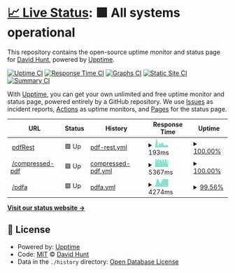 # [📈 Live Status](https://dehunt.github.io/upptime-test): <!--live status--> **🟩 All systems operational**

This repository contains the open-source uptime monitor and status page for [David Hunt](https://dehunt.github.io/upptime-test), powered by [Upptime](https://github.com/upptime/upptime).

[![Uptime CI](https://github.com/dehunt/upptime-test/workflows/Uptime%20CI/badge.svg)](https://github.com/dehunt/upptime-test/actions?query=workflow%3A%22Uptime+CI%22)
[![Response Time CI](https://github.com/dehunt/upptime-test/workflows/Response%20Time%20CI/badge.svg)](https://github.com/dehunt/upptime-test/actions?query=workflow%3A%22Response+Time+CI%22)
[![Graphs CI](https://github.com/dehunt/upptime-test/workflows/Graphs%20CI/badge.svg)](https://github.com/dehunt/upptime-test/actions?query=workflow%3A%22Graphs+CI%22)
[![Static Site CI](https://github.com/dehunt/upptime-test/workflows/Static%20Site%20CI/badge.svg)](https://github.com/dehunt/upptime-test/actions?query=workflow%3A%22Static+Site+CI%22)
[![Summary CI](https://github.com/dehunt/upptime-test/workflows/Summary%20CI/badge.svg)](https://github.com/dehunt/upptime-test/actions?query=workflow%3A%22Summary+CI%22)

With [Upptime](https://upptime.js.org), you can get your own unlimited and free uptime monitor and status page, powered entirely by a GitHub repository. We use [Issues](https://github.com/dehunt/upptime-test/issues) as incident reports, [Actions](https://github.com/dehunt/upptime-test/actions) as uptime monitors, and [Pages](https://dehunt.github.io/upptime-test) for the status page.

<!--start: status pages-->
<!-- This summary is generated by Upptime (https://github.com/upptime/upptime) -->
<!-- Do not edit this manually, your changes will be overwritten -->
<!-- prettier-ignore -->
| URL | Status | History | Response Time | Uptime |
| --- | ------ | ------- | ------------- | ------ |
| <img alt="" src="https://icons.duckduckgo.com/ip3/api.pdfrest.com.ico" height="13"> [pdfRest](https://api.pdfrest.com/up) | 🟩 Up | [pdf-rest.yml](https://github.com/dehunt/upptime-test/commits/HEAD/history/pdf-rest.yml) | <details><summary><img alt="Response time graph" src="./graphs/pdf-rest/response-time-week.png" height="20"> 193ms</summary><br><a href="https://dehunt.github.io/upptime-test/history/pdf-rest"><img alt="Response time 227" src="https://img.shields.io/endpoint?url=https%3A%2F%2Fraw.githubusercontent.com%2Fdehunt%2Fupptime-test%2FHEAD%2Fapi%2Fpdf-rest%2Fresponse-time.json"></a><br><a href="https://dehunt.github.io/upptime-test/history/pdf-rest"><img alt="24-hour response time 149" src="https://img.shields.io/endpoint?url=https%3A%2F%2Fraw.githubusercontent.com%2Fdehunt%2Fupptime-test%2FHEAD%2Fapi%2Fpdf-rest%2Fresponse-time-day.json"></a><br><a href="https://dehunt.github.io/upptime-test/history/pdf-rest"><img alt="7-day response time 193" src="https://img.shields.io/endpoint?url=https%3A%2F%2Fraw.githubusercontent.com%2Fdehunt%2Fupptime-test%2FHEAD%2Fapi%2Fpdf-rest%2Fresponse-time-week.json"></a><br><a href="https://dehunt.github.io/upptime-test/history/pdf-rest"><img alt="30-day response time 227" src="https://img.shields.io/endpoint?url=https%3A%2F%2Fraw.githubusercontent.com%2Fdehunt%2Fupptime-test%2FHEAD%2Fapi%2Fpdf-rest%2Fresponse-time-month.json"></a><br><a href="https://dehunt.github.io/upptime-test/history/pdf-rest"><img alt="1-year response time 227" src="https://img.shields.io/endpoint?url=https%3A%2F%2Fraw.githubusercontent.com%2Fdehunt%2Fupptime-test%2FHEAD%2Fapi%2Fpdf-rest%2Fresponse-time-year.json"></a></details> | <details><summary><a href="https://dehunt.github.io/upptime-test/history/pdf-rest">100.00%</a></summary><a href="https://dehunt.github.io/upptime-test/history/pdf-rest"><img alt="All-time uptime 100.00%" src="https://img.shields.io/endpoint?url=https%3A%2F%2Fraw.githubusercontent.com%2Fdehunt%2Fupptime-test%2FHEAD%2Fapi%2Fpdf-rest%2Fuptime.json"></a><br><a href="https://dehunt.github.io/upptime-test/history/pdf-rest"><img alt="24-hour uptime 100.00%" src="https://img.shields.io/endpoint?url=https%3A%2F%2Fraw.githubusercontent.com%2Fdehunt%2Fupptime-test%2FHEAD%2Fapi%2Fpdf-rest%2Fuptime-day.json"></a><br><a href="https://dehunt.github.io/upptime-test/history/pdf-rest"><img alt="7-day uptime 100.00%" src="https://img.shields.io/endpoint?url=https%3A%2F%2Fraw.githubusercontent.com%2Fdehunt%2Fupptime-test%2FHEAD%2Fapi%2Fpdf-rest%2Fuptime-week.json"></a><br><a href="https://dehunt.github.io/upptime-test/history/pdf-rest"><img alt="30-day uptime 100.00%" src="https://img.shields.io/endpoint?url=https%3A%2F%2Fraw.githubusercontent.com%2Fdehunt%2Fupptime-test%2FHEAD%2Fapi%2Fpdf-rest%2Fuptime-month.json"></a><br><a href="https://dehunt.github.io/upptime-test/history/pdf-rest"><img alt="1-year uptime 100.00%" src="https://img.shields.io/endpoint?url=https%3A%2F%2Fraw.githubusercontent.com%2Fdehunt%2Fupptime-test%2FHEAD%2Fapi%2Fpdf-rest%2Fuptime-year.json"></a></details>
| <img alt="" src="https://icons.duckduckgo.com/ip3/status.pdfrest.com.ico" height="13"> [/compressed-pdf](https://status.pdfrest.com/pdfa) | 🟩 Up | [compressed-pdf.yml](https://github.com/dehunt/upptime-test/commits/HEAD/history/compressed-pdf.yml) | <details><summary><img alt="Response time graph" src="./graphs/compressed-pdf/response-time-week.png" height="20"> 5367ms</summary><br><a href="https://dehunt.github.io/upptime-test/history/compressed-pdf"><img alt="Response time 5367" src="https://img.shields.io/endpoint?url=https%3A%2F%2Fraw.githubusercontent.com%2Fdehunt%2Fupptime-test%2FHEAD%2Fapi%2Fcompressed-pdf%2Fresponse-time.json"></a><br><a href="https://dehunt.github.io/upptime-test/history/compressed-pdf"><img alt="24-hour response time 5367" src="https://img.shields.io/endpoint?url=https%3A%2F%2Fraw.githubusercontent.com%2Fdehunt%2Fupptime-test%2FHEAD%2Fapi%2Fcompressed-pdf%2Fresponse-time-day.json"></a><br><a href="https://dehunt.github.io/upptime-test/history/compressed-pdf"><img alt="7-day response time 5367" src="https://img.shields.io/endpoint?url=https%3A%2F%2Fraw.githubusercontent.com%2Fdehunt%2Fupptime-test%2FHEAD%2Fapi%2Fcompressed-pdf%2Fresponse-time-week.json"></a><br><a href="https://dehunt.github.io/upptime-test/history/compressed-pdf"><img alt="30-day response time 5367" src="https://img.shields.io/endpoint?url=https%3A%2F%2Fraw.githubusercontent.com%2Fdehunt%2Fupptime-test%2FHEAD%2Fapi%2Fcompressed-pdf%2Fresponse-time-month.json"></a><br><a href="https://dehunt.github.io/upptime-test/history/compressed-pdf"><img alt="1-year response time 5367" src="https://img.shields.io/endpoint?url=https%3A%2F%2Fraw.githubusercontent.com%2Fdehunt%2Fupptime-test%2FHEAD%2Fapi%2Fcompressed-pdf%2Fresponse-time-year.json"></a></details> | <details><summary><a href="https://dehunt.github.io/upptime-test/history/compressed-pdf">100.00%</a></summary><a href="https://dehunt.github.io/upptime-test/history/compressed-pdf"><img alt="All-time uptime 100.00%" src="https://img.shields.io/endpoint?url=https%3A%2F%2Fraw.githubusercontent.com%2Fdehunt%2Fupptime-test%2FHEAD%2Fapi%2Fcompressed-pdf%2Fuptime.json"></a><br><a href="https://dehunt.github.io/upptime-test/history/compressed-pdf"><img alt="24-hour uptime 100.00%" src="https://img.shields.io/endpoint?url=https%3A%2F%2Fraw.githubusercontent.com%2Fdehunt%2Fupptime-test%2FHEAD%2Fapi%2Fcompressed-pdf%2Fuptime-day.json"></a><br><a href="https://dehunt.github.io/upptime-test/history/compressed-pdf"><img alt="7-day uptime 100.00%" src="https://img.shields.io/endpoint?url=https%3A%2F%2Fraw.githubusercontent.com%2Fdehunt%2Fupptime-test%2FHEAD%2Fapi%2Fcompressed-pdf%2Fuptime-week.json"></a><br><a href="https://dehunt.github.io/upptime-test/history/compressed-pdf"><img alt="30-day uptime 100.00%" src="https://img.shields.io/endpoint?url=https%3A%2F%2Fraw.githubusercontent.com%2Fdehunt%2Fupptime-test%2FHEAD%2Fapi%2Fcompressed-pdf%2Fuptime-month.json"></a><br><a href="https://dehunt.github.io/upptime-test/history/compressed-pdf"><img alt="1-year uptime 100.00%" src="https://img.shields.io/endpoint?url=https%3A%2F%2Fraw.githubusercontent.com%2Fdehunt%2Fupptime-test%2FHEAD%2Fapi%2Fcompressed-pdf%2Fuptime-year.json"></a></details>
| <img alt="" src="https://icons.duckduckgo.com/ip3/status.pdfrest.com.ico" height="13"> [/pdfa](https://status.pdfrest.com/pdfa) | 🟩 Up | [pdfa.yml](https://github.com/dehunt/upptime-test/commits/HEAD/history/pdfa.yml) | <details><summary><img alt="Response time graph" src="./graphs/pdfa/response-time-week.png" height="20"> 4274ms</summary><br><a href="https://dehunt.github.io/upptime-test/history/pdfa"><img alt="Response time 4274" src="https://img.shields.io/endpoint?url=https%3A%2F%2Fraw.githubusercontent.com%2Fdehunt%2Fupptime-test%2FHEAD%2Fapi%2Fpdfa%2Fresponse-time.json"></a><br><a href="https://dehunt.github.io/upptime-test/history/pdfa"><img alt="24-hour response time 3781" src="https://img.shields.io/endpoint?url=https%3A%2F%2Fraw.githubusercontent.com%2Fdehunt%2Fupptime-test%2FHEAD%2Fapi%2Fpdfa%2Fresponse-time-day.json"></a><br><a href="https://dehunt.github.io/upptime-test/history/pdfa"><img alt="7-day response time 4274" src="https://img.shields.io/endpoint?url=https%3A%2F%2Fraw.githubusercontent.com%2Fdehunt%2Fupptime-test%2FHEAD%2Fapi%2Fpdfa%2Fresponse-time-week.json"></a><br><a href="https://dehunt.github.io/upptime-test/history/pdfa"><img alt="30-day response time 4274" src="https://img.shields.io/endpoint?url=https%3A%2F%2Fraw.githubusercontent.com%2Fdehunt%2Fupptime-test%2FHEAD%2Fapi%2Fpdfa%2Fresponse-time-month.json"></a><br><a href="https://dehunt.github.io/upptime-test/history/pdfa"><img alt="1-year response time 4274" src="https://img.shields.io/endpoint?url=https%3A%2F%2Fraw.githubusercontent.com%2Fdehunt%2Fupptime-test%2FHEAD%2Fapi%2Fpdfa%2Fresponse-time-year.json"></a></details> | <details><summary><a href="https://dehunt.github.io/upptime-test/history/pdfa">99.56%</a></summary><a href="https://dehunt.github.io/upptime-test/history/pdfa"><img alt="All-time uptime 99.56%" src="https://img.shields.io/endpoint?url=https%3A%2F%2Fraw.githubusercontent.com%2Fdehunt%2Fupptime-test%2FHEAD%2Fapi%2Fpdfa%2Fuptime.json"></a><br><a href="https://dehunt.github.io/upptime-test/history/pdfa"><img alt="24-hour uptime 100.00%" src="https://img.shields.io/endpoint?url=https%3A%2F%2Fraw.githubusercontent.com%2Fdehunt%2Fupptime-test%2FHEAD%2Fapi%2Fpdfa%2Fuptime-day.json"></a><br><a href="https://dehunt.github.io/upptime-test/history/pdfa"><img alt="7-day uptime 99.56%" src="https://img.shields.io/endpoint?url=https%3A%2F%2Fraw.githubusercontent.com%2Fdehunt%2Fupptime-test%2FHEAD%2Fapi%2Fpdfa%2Fuptime-week.json"></a><br><a href="https://dehunt.github.io/upptime-test/history/pdfa"><img alt="30-day uptime 99.56%" src="https://img.shields.io/endpoint?url=https%3A%2F%2Fraw.githubusercontent.com%2Fdehunt%2Fupptime-test%2FHEAD%2Fapi%2Fpdfa%2Fuptime-month.json"></a><br><a href="https://dehunt.github.io/upptime-test/history/pdfa"><img alt="1-year uptime 99.56%" src="https://img.shields.io/endpoint?url=https%3A%2F%2Fraw.githubusercontent.com%2Fdehunt%2Fupptime-test%2FHEAD%2Fapi%2Fpdfa%2Fuptime-year.json"></a></details>

<!--end: status pages-->

[**Visit our status website →**](https://dehunt.github.io/upptime-test)

## 📄 License

- Powered by: [Upptime](https://github.com/upptime/upptime)
- Code: [MIT](./LICENSE) © [David Hunt](https://dehunt.github.io/upptime-test)
- Data in the `./history` directory: [Open Database License](https://opendatacommons.org/licenses/odbl/1-0/)
